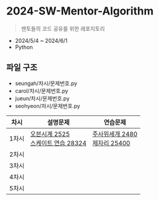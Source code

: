 # 2024-SW-Mentor-Algorithm

> 멘토들의 코드 공유를 위한 레포지토리

- 2024/5/4 ~ 2024/6/1
- Python

## 파일 구조
- seungah/차시/문제번호.py
- carol/차시/문제번호.py
- jueun/차시/문제번호.py
- seohyeon/차시/문제번호.py

| **차시**|**설명문제**|**연습문제**|
|---------|------------|------------|
|1차시     | [오븐시계 2525](https://www.acmicpc.net/problem/2525)<br>[스케이트 연습 28324](https://www.acmicpc.net/problem/28324)|[주사위세개 2480](https://www.acmicpc.net/problem/2480) <br> [제자리 25400](https://www.acmicpc.net/problem/25400) |
|2차시|
|3차시|
|4차시|
|5차시|
